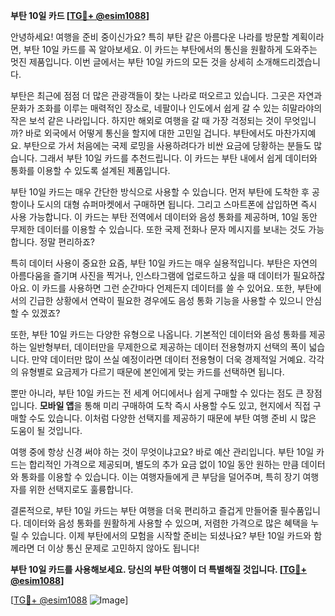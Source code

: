 **부탄 10일 카드 [[TG💪+ @esim1088](https://t.me/s/esim1088)]**

안녕하세요! 여행을 준비 중이신가요? 특히 부탄 같은 아름다운 나라를 방문할 계획이라면, 부탄 10일 카드를 꼭 알아보세요. 이 카드는 부탄에서의 통신을 원활하게 도와주는 멋진 제품입니다. 이번 글에서는 부탄 10일 카드의 모든 것을 상세히 소개해드리겠습니다.

부탄은 최근에 점점 더 많은 관광객들이 찾는 나라로 떠오르고 있습니다. 그곳은 자연과 문화가 조화를 이루는 매력적인 장소로, 네팔이나 인도에서 쉽게 갈 수 있는 히말라야의 작은 보석 같은 나라입니다. 하지만 해외로 여행을 갈 때 가장 걱정되는 것이 무엇입니까? 바로 외국에서 어떻게 통신을 할지에 대한 고민일 겁니다. 부탄에서도 마찬가지예요. 부탄으로 가서 처음에는 국제 로밍을 사용하려다가 비싼 요금에 당황하는 분들도 많습니다. 그래서 부탄 10일 카드를 추천드립니다. 이 카드는 부탄 내에서 쉽게 데이터와 통화를 이용할 수 있도록 설계된 제품입니다.

부탄 10일 카드는 매우 간단한 방식으로 사용할 수 있습니다. 먼저 부탄에 도착한 후 공항이나 도시의 대형 슈퍼마켓에서 구매하면 됩니다. 그리고 스마트폰에 삽입하면 즉시 사용 가능합니다. 이 카드는 부탄 전역에서 데이터와 음성 통화를 제공하며, 10일 동안 무제한 데이터를 이용할 수 있습니다. 또한 국제 전화나 문자 메시지를 보내는 것도 가능합니다. 정말 편리하죠?

특히 데이터 사용이 중요한 요즘, 부탄 10일 카드는 매우 실용적입니다. 부탄은 자연의 아름다움을 즐기며 사진을 찍거나, 인스타그램에 업로드하고 싶을 때 데이터가 필요하잖아요. 이 카드를 사용하면 그런 순간마다 언제든지 데이터를 쓸 수 있어요. 또한, 부탄에서의 긴급한 상황에서 연락이 필요한 경우에도 음성 통화 기능을 사용할 수 있으니 안심할 수 있겠죠?

또한, 부탄 10일 카드는 다양한 유형으로 나옵니다. 기본적인 데이터와 음성 통화를 제공하는 일반형부터, 데이터만을 무제한으로 제공하는 데이터 전용형까지 선택의 폭이 넓습니다. 만약 데이터만 많이 쓰실 예정이라면 데이터 전용형이 더욱 경제적일 거예요. 각각의 유형별로 요금제가 다르기 때문에 본인에게 맞는 카드를 선택하면 됩니다.

뿐만 아니라, 부탄 10일 카드는 전 세계 어디에서나 쉽게 구매할 수 있다는 점도 큰 장점입니다. **모바일 앱**을 통해 미리 구매하여 도착 즉시 사용할 수도 있고, 현지에서 직접 구매할 수도 있습니다. 이처럼 다양한 선택지를 제공하기 때문에 부탄 여행 준비 시 많은 도움이 될 것입니다.

여행 중에 항상 신경 써야 하는 것이 무엇이냐고요? 바로 예산 관리입니다. 부탄 10일 카드는 합리적인 가격으로 제공되며, 별도의 추가 요금 없이 10일 동안 원하는 만큼 데이터와 통화를 이용할 수 있습니다. 이는 여행자들에게 큰 부담을 덜어주며, 특히 장기 여행자를 위한 선택지로도 훌륭합니다.

결론적으로, 부탄 10일 카드는 부탄 여행을 더욱 편리하고 즐겁게 만들어줄 필수품입니다. 데이터와 음성 통화를 원활하게 사용할 수 있으며, 저렴한 가격으로 많은 혜택을 누릴 수 있습니다. 이제 부탄에서의 모험을 시작할 준비는 되셨나요? 부탄 10일 카드와 함께라면 더 이상 통신 문제로 고민하지 않아도 됩니다!

**부탄 10일 카드를 사용해보세요. 당신의 부탄 여행이 더 특별해질 것입니다. [[TG💪+ @esim1088](https://t.me/s/esim1088)]**

[[TG💪+ @esim1088](https://t.me/s/esim1088) ![Image](https://i.postimg.cc/Y0z9fWf4/image.png)]